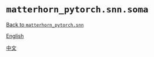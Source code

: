 # `matterhorn_pytorch.snn.soma`

[Back to `matterhorn_pytorch.snn`](./0_general.md)

[English](../../en_us/snn/4_soma.md)

[中文](../../zh_cn/snn/4_soma.md)